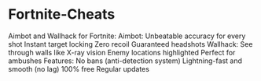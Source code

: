 # Fortnite-Cheats
Aimbot and Wallhack for Fortnite:  Aimbot:  Unbeatable accuracy for every shot Instant target locking Zero recoil Guaranteed headshots Wallhack:  See through walls like X-ray vision Enemy locations highlighted Perfect for ambushes Features:  No bans (anti-detection system) Lightning-fast and smooth (no lag) 100% free Regular updates
